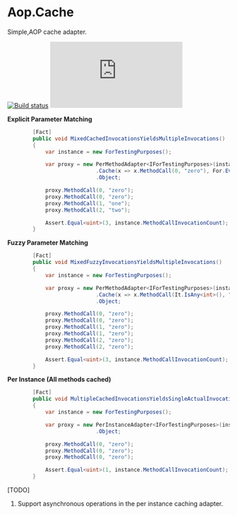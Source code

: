 # Aop.Cache
Simple,AOP cache adapter.


[![Build status](https://ci.appveyor.com/api/projects/status/hxyxeqsgos31dhh7?svg=true)](https://ci.appveyor.com/project/waxtell/aop-cache) [![NuGet Badge](https://buildstats.info/nuget/Aop.Cache)](https://www.nuget.org/packages/Aop.Cache/)

**Explicit Parameter Matching**

```csharp
        [Fact]
        public void MixedCachedInvocationsYieldsMultipleInvocations()
        {
            var instance = new ForTestingPurposes();

            var proxy = new PerMethodAdapter<IForTestingPurposes>(instance)
                            .Cache(x => x.MethodCall(0, "zero"), For.Ever())
                            .Object;

            proxy.MethodCall(0, "zero");
            proxy.MethodCall(0, "zero");
            proxy.MethodCall(1, "one");
            proxy.MethodCall(2, "two");

            Assert.Equal<uint>(3, instance.MethodCallInvocationCount);
        }

```
**Fuzzy Parameter Matching**

```csharp
        [Fact]
        public void MixedFuzzyInvocationsYieldsMultipleInvocations()
        {
            var instance = new ForTestingPurposes();

            var proxy = new PerMethodAdapter<IForTestingPurposes>(instance)
                            .Cache(x => x.MethodCall(It.IsAny<int>(), "zero"), For.Ever())
                            .Object;

            proxy.MethodCall(0, "zero");
            proxy.MethodCall(0, "zero");
            proxy.MethodCall(1, "zero");
            proxy.MethodCall(1, "zero");
            proxy.MethodCall(2, "zero");
            proxy.MethodCall(2, "zero");

            Assert.Equal<uint>(3, instance.MethodCallInvocationCount);
        }
```
**Per Instance (All methods cached)**
```csharp
        [Fact]
        public void MultipleCachedInvocationsYieldsSingleActualInvocation()
        {
            var instance = new ForTestingPurposes();

            var proxy = new PerInstanceAdapter<IForTestingPurposes>(instance, For.Ever())
                            .Object;

            proxy.MethodCall(0, "zero");
            proxy.MethodCall(0, "zero");
            proxy.MethodCall(0, "zero");

            Assert.Equal<uint>(1, instance.MethodCallInvocationCount);
        }
```

[TODO]
1) Support asynchronous operations in the per instance caching adapter.
